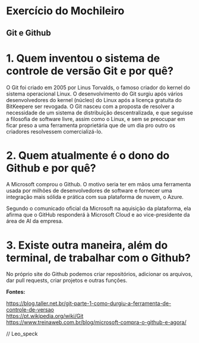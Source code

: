 # Exercício do Mochileiro 

 
## Git e Github

# 1. Quem inventou o sistema de controle de versão Git e por quê?

O Git foi criado em 2005 por Linus Torvalds, o famoso criador do kernel do sistema operacional Linux.
O desenvolvimento do Git surgiu após vários desenvolvedores do kernel (núcleo) do Linux após a licença gratuita do BitKeepere ser revogada.
O Git nasceu com a proposta de resolver a necessidade de um sistema de distribuição descentralizada, e que seguisse a filosofia de software livre, assim como o Linux, e sem se preocupar em ficar preso a uma ferramenta proprietária que de um dia pro outro os criadores resolvessem comercializá-lo. 

# 2. Quem atualmente é o dono do Github e por quê?
A Microsoft comprou o Github. O motivo seria ter em mãos uma ferramenta usada por milhões de desenvolvedores de software e fornecer uma integração mais sólida e prática com sua plataforma de nuvem, o Azure.

Segundo o comunicado oficial da Microsoft na aquisição da plataforma, ela afirma que o GitHub responderá à Microsoft Cloud e ao vice-presidente da área de AI da empresa.

 # 3. Existe outra maneira, além do terminal, de trabalhar com o Github?
 No próprio site do Github podemos criar repositórios, adicionar os arquivos, dar pull requests, criar projetos e outras funções.




**Fontes:** 
 
 https://blog.taller.net.br/git-parte-1-como-durgiu-a-ferramenta-de-controle-de-versao  
 https://pt.wikipedia.org/wiki/Git
 https://www.treinaweb.com.br/blog/microsoft-compra-o-github-e-agora/


// Leo_speck


